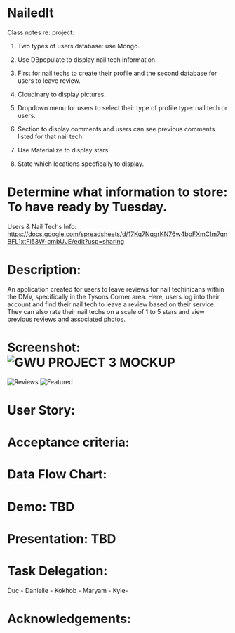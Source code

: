 # NailedIt

Class notes re: project:

1. Two types of users database: use Mongo.

2. Use DBpopulate to display nail tech information.

3. First for nail techs to create their profile and the second database for users to leave review.

4. Cloudinary to display pictures.

5. Dropdown menu for users to select their type of profile type: nail tech or users.

6. Section to display comments and users can see previous comments listed for that nail tech.

7. Use Materialize to display stars.

8. State which locations specfically to display.

# Determine what information to store: To have ready by Tuesday.

Users & Nail Techs Info: https://docs.google.com/spreadsheets/d/17Kq7NqgrKN76w4bpFXmCIm7qnBFL1xtFl53W-cmbUJE/edit?usp=sharing

# Description:

An application created for users to leave reviews for nail techinicans within the DMV, specifically in the Tysons Corner area. Here, users log into their account and find their nail tech to leave a review based on their service. They can also rate their nail techs on a scale of 1 to 5 stars and view previous reviews and associated photos.

# Screenshot: ![GWU PROJECT 3 MOCKUP](https://user-images.githubusercontent.com/72357196/114280321-b7db0e80-9a06-11eb-9fed-8ee9b5a1807e.png)
![Reviews](https://user-images.githubusercontent.com/73563078/114320851-f98eb680-9ae5-11eb-840c-aaca7ceb9ef9.png)
![Featured](https://user-images.githubusercontent.com/73563078/114322213-de737500-9aec-11eb-838b-ae82ca189c5e.png)



# User Story:

# Acceptance criteria:

# Data Flow Chart:

# Demo: TBD

# Presentation: TBD

# Task Delegation:

Duc -
Danielle -
Kokhob -
Maryam -
Kyle-

# Acknowledgements:
